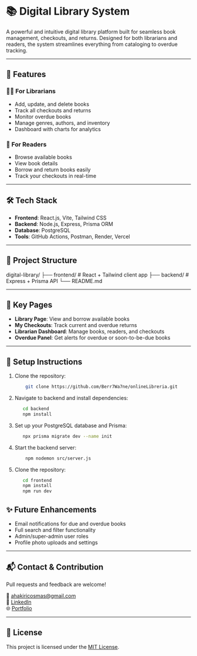 # 📚 Digital Library System

A powerful and intuitive digital library platform built for seamless book management, checkouts, and returns. Designed for both librarians and readers, the system streamlines everything from cataloging to overdue tracking.

---

## 🚀 Features

### 👩‍🏫 For Librarians
- Add, update, and delete books
- Track all checkouts and returns
- Monitor overdue books
- Manage genres, authors, and inventory
- Dashboard with charts for analytics

### 📖 For Readers
- Browse available books
- View book details
- Borrow and return books easily
- Track your checkouts in real-time

---

## 🛠️ Tech Stack

- **Frontend**: React.js, Vite, Tailwind CSS
- **Backend**: Node.js, Express, Prisma ORM
- **Database**: PostgreSQL
- **Tools**: GitHub Actions, Postman, Render, Vercel

---

## 📁 Project Structure

digital-library/
├── frontend/ # React + Tailwind client app
├── backend/ # Express + Prisma API
└── README.md


---

## 🧩 Key Pages

- **Library Page**: View and borrow available books
- **My Checkouts**: Track current and overdue returns
- **Librarian Dashboard**: Manage books, readers, and checkouts
- **Overdue Panel**: Get alerts for overdue or soon-to-be-due books

---

## 🔧 Setup Instructions

1. Clone the repository:
   ```bash
       git clone https://github.com/Berr7Wa7ne/onlineLibreria.git

2. Navigate to backend and install dependencies:
   ```bash
      cd backend
      npm install


3. Set up your PostgreSQL database and Prisma:
   ```bash
      npx prisma migrate dev --name init

4. Start the backend server:
   ```bash
       npm nodemon src/server.js

5. Clone the repository:
   ```bash
      cd frontend
      npm install
      npm run dev

## ✨ Future Enhancements

- Email notifications for due and overdue books  
- Full search and filter functionality  
- Admin/super-admin user roles  
- Profile photo uploads and settings  

---

## 📬 Contact & Contribution

Pull requests and feedback are welcome!

📧 [ahakiricosmas@gmail.com](mailto:ahakiricosmas@gmail.com)  
🔗 [LinkedIn](https://linkedin.com/in/ahakiri-uke-444619351/)  
🌐 [Portfolio](https://my-portfolio-ruddy-mu-88.vercel.app/)

---

## 🧠 License

This project is licensed under the [MIT License](LICENSE).



